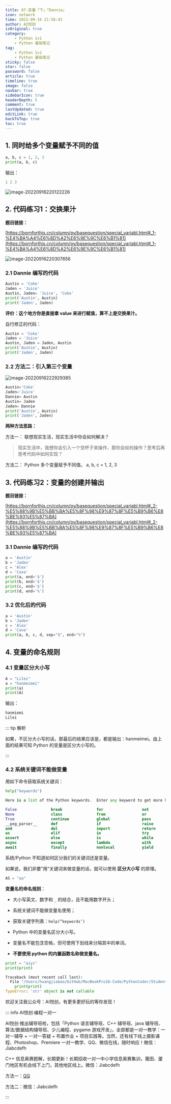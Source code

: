 ```yaml
---
title: 07-变量「下」「Dannie」
icon: network
time: 2022-09-16 21:58:43
author: AI悦创
isOriginal: true
category: 
    - Python 1v1
    - Python 基础笔记
tag:
    - Python 1v1
    - Python 基础笔记
sticky: false
star: false
password: false
article: true
timeline: true
image: false
navbar: true
sidebarIcon: true
headerDepth: 5
comment: true
lastUpdated: true
editLink: true
backToTop: true
toc: true
---
```


## 1. 同时给多个变量赋予不同的值

```python
a, b, c = 1, 2, 3
print(a, b, c)
```

输出：

```python
1 2 3
```

![image-20220916220122226](./07.assets/image-20220916220122226.png)

## 2. 代码练习1：交换果汁

**题目链接：**

[https://bornforthis.cn/column/py/basequestion/special_variabl.html#_1-%E4%BA%A4%E6%8D%A2%E6%9E%9C%E6%B1%81](https://bornforthis.cn/column/py/basequestion/special_variabl.html#_1-%E4%BA%A4%E6%8D%A2%E6%9E%9C%E6%B1%81)

![image-20220916220307656](./07.assets/image-20220916220307656.png)

### 2.1 Dannie 编写的代码

```python
Austin = 'Coke'
Jaden = 'Juice'
Austin, Jaden= 'Juice', 'Coke'
print('Austin', Austin)
print('Jaden', Jaden)
```

**评价：这个地方你是直接拿 value 来进行赋值，算不上是交换果汁。**

自行修正的代码：

```python
Austin = 'Coke'
Jaden = 'Juice'
Austin, Jaden = Jaden, Austin
print('Austin', Austin)
print('Jaden', Jaden)
```

### 2.2 方法二：引入第三个变量

![image-20220916222929385](./07.assets/image-20220916222929385.png)

```python
Austin='Coke'
Jaden='Juice'
Dannie= Austin
Austin= Jaden
Jaden= Dannie
print('Austin', Austin)
print('Jaden', Jaden)
```

**两种方法思路：**

方法一： 联想现实生活，现实生活中你会如何解决？

> 现实生活中，我想你会引入一个空杯子来操作，那你会如何操作？思考后再思考代码中如何实现？

方法二： Python 多个变量赋予不同值。
a, b, c = 1, 2, 3

## 3. 代码练习2：变量的创建并输出

**题目链接：**

[https://bornforthis.cn/column/py/basequestion/special_variabl.html#_2-%E5%88%9B%E5%BB%BA%E5%8F%98%E9%87%8F%E5%B9%B6%E8%BE%93%E5%87%BA](https://bornforthis.cn/column/py/basequestion/special_variabl.html#_2-%E5%88%9B%E5%BB%BA%E5%8F%98%E9%87%8F%E5%B9%B6%E8%BE%93%E5%87%BA)

### 3.1 Dannie 编写的代码

```python
a = 'Austin'
b = 'Jaden'
c = 'Alex'
d = 'Cava'
print(a, end='$')
print(b, end='$')
print(c, end='$')
print(d, end='%')
```

### 3.2 优化后的代码

```python
a = 'Austin'
b = 'Jaden'
c = 'Alex'
d = 'Cava'
print(a, b, c, d, sep="$", end="%")
```

## 4. 变量的命名规则

### 4.1 变量区分大小写

```python
A = "Lilei"
a = "hanmeimei"
print(a)
print(A)
```

输出：

```python
hanmiemi
Lilei
```

::: tip 解析

如果，不区分大小写的话，那最后的结果应该是，都是输出：hanmeimei。由上面的结果可知 Python 的变量是区分大小写的。

:::

### 4.2 系统关键词不能做变量

用如下命令获取系统关键词：

```python
help("keywords")
```

```python
Here is a list of the Python keywords.  Enter any keyword to get more help.

False               break               for                 not
None                class               from                or
True                continue            global              pass
__peg_parser__      def                 if                  raise
and                 del                 import              return
as                  elif                in                  try
assert              else                is                  while
async               except              lambda              with
await               finally             nonlocal            yield
```

系统/Python 不知道如何区分我们的关键词还是变量。

如果说，我们非要”用“关键词来做变量的话，就可以使用 **区分大小写** 的原理。

```python
AS = "aa"
```

**变量名的命名规则**：

- 大小写英文、数字和 `_` 的结合，且不能用数字开头；
- 系统关键词不能做变量名使用；

- 获取关键字列表：`help(”keywords’)` 

- Python 中的变量名区分大小写。

- 变量名不能包含空格，但可使用下划线来分隔其中的单词。

- **不要使用 python 的内置函数名称做变量名。**

```python
print = "aiyc"
print(print)
```

```python
Traceback (most recent call last):
  File "/Users/huangjiabao/GitHub/MacBookPro16-Code/PythonCoder/StudentCoder/08Dannine/Lesson01/lesson02.py", line 8, in <module>
    print(print)
TypeError: 'str' object is not callable
```









欢迎关注我公众号：AI悦创，有更多更好玩的等你发现！

::: info AI悦创·编程一对一

AI悦创·推出辅导班啦，包括「Python 语言辅导班、C++ 辅导班、java 辅导班、算法/数据结构辅导班、少儿编程、pygame 游戏开发」，全部都是一对一教学：一对一辅导 + 一对一答疑 + 布置作业 + 项目实践等。当然，还有线下线上摄影课程、Photoshop、Premiere 一对一教学、QQ、微信在线，随时响应！微信：Jiabcdefh

C++ 信息奥赛题解，长期更新！长期招收一对一中小学信息奥赛集训，莆田、厦门地区有机会线下上门，其他地区线上。微信：Jiabcdefh

方法一：[QQ](http://wpa.qq.com/msgrd?v=3&uin=1432803776&site=qq&menu=yes)

方法二：微信：Jiabcdefh

:::
